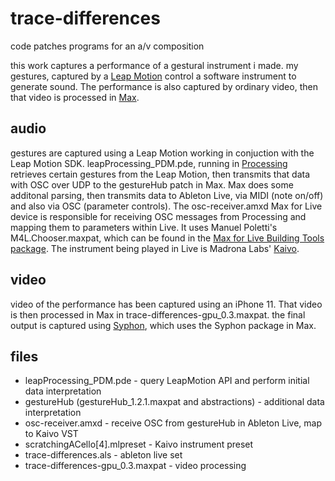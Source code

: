 # trace-differences
code patches programs for an a/v composition

this work captures a performance of a gestural instrument i made. my gestures, captured by a [Leap Motion](https://www.ultraleap.com/product/leap-motion-controller/) control a software instrument to generate sound. The performance is also captured by ordinary video, then that video is processed in [Max](https://cycling74.com/).

## audio
gestures are captured using a Leap Motion working in conjuction with the Leap Motion SDK. leapProcessing_PDM.pde, running in [Processing](https://processing.org/) retrieves certain gestures from the Leap Motion, then transmits that data with OSC over UDP to the gestureHub patch in Max. Max does some additonal parsing, then transmits data to Ableton Live, via MIDI (note on/off) and also via OSC (parameter controls). The osc-receiver.amxd Max for Live device is responsible for receiving OSC messages from Processing and mapping them to parameters within Live. It uses Manuel Poletti's M4L.Chooser.maxpat, which can be found in the [Max for Live Building Tools package](https://www.ableton.com/en/packs/max-live-building-tools/). The instrument being played in Live is Madrona Labs' [Kaivo](https://madronalabs.com/products/kaivo). 

## video
video of the performance has been captured using an iPhone 11. That video is then processed in Max in trace-differences-gpu_0.3.maxpat. the final output is captured using [Syphon](http://syphon.v002.info/recorder/), which uses the Syphon package in Max.

## files
* leapProcessing_PDM.pde - query LeapMotion API and perform initial data interpretation
* gestureHub (gestureHub_1.2.1.maxpat and abstractions) - additional data interpretation
* osc-receiver.amxd - receive OSC from gestureHub in Ableton Live, map to Kaivo VST
* scratchingACello[4].mlpreset - Kaivo instrument preset
* trace-differences.als - ableton live set
* trace-differences-gpu_0.3.maxpat - video processing
